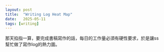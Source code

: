 ```yaml
---
layout: post
title:  "Writing Log Heat Map"
date:   2025-05-11
tags: [writing]
---
```


那天掐指一算，要完成書稿寫作的話，每日的工作量必須有硬性要求，於是讓ss幫忙做了寫作log的熱力圖。